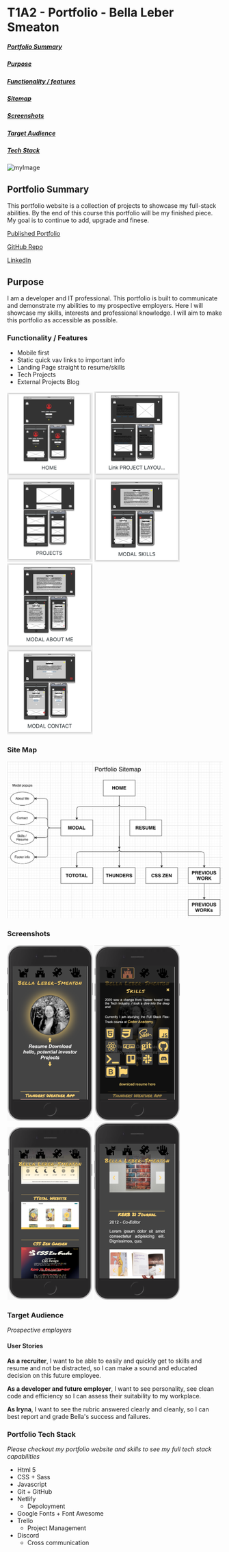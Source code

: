 # T1A2 - Portfolio - Bella Leber Smeaton

##### [Portfolio Summary](#PortfolioSummary)

##### [Purpose](#Purpose)

##### [Functionality / features](#FunctionalityFeatures)

##### [Sitemap](#Sitemap)

##### [Screenshots](#Screenshots)

##### [Target Audience](#TargetAudience)

##### [Tech Stack](#TechStack)

![myImage](https://media.giphy.com/media/XRB1uf2F9bGOA/giphy.gif)

## <a id="PortfolioSummary"></a>Portfolio Summary

This portfolio website is a collection of projects to showcase my full-stack abilities. By the end of this course this portfolio will be my finished piece. My goal is to continue to add, upgrade and finese.

[Published Portfolio](https://sleepy-heisenberg-2b3192.netlify.app)

[GitHub Repo](https://github.com/leberSmeaton/portfolioT1A2)

[LinkedIn](https://www.linkedin.com/in/bella-leber-smeaton/)

## <a id="Purpose"></a>Purpose

I am a developer and IT professional. This portfolio is built to communicate and demonstrate my abilities to my prospective employers. Here I will showcase my skills, interests and professional knowledge. I will aim to make this portfolio as accessible as possible.

### <a id="FunctionalityFeatures"></a>Functionality / Features

- Mobile first
- Static quick vav links to important info
- Landing Page straight to resume/skills
- Tech Projects
- External Projects Blog

<img src="/img/readmeIMGS/wireframe1.png" width="200">
<img src="/img/readmeIMGS/wireframe2.png" width="200">
<img src="/img/readmeIMGS/wireframe3.png" width="200">

### <a id="Sitemap"></a>Site Map

![MySitemap](/img/readmeIMGS/sitemap.png)

### <a id="Screenshots"></a>Screenshots

<img src="/img/readmeIMGS/screenshotLanding.png" width="200">
<img src="/img/readmeIMGS/screenshotNavSkills.png" width="200">
<img src="/img/readmeIMGS/screenshotProjects.png" width="200">
<img src="/img/readmeIMGS/screenshotBlogPost.png" width="200">

### <a id="TargetAudience"></a>Target Audience

_Prospective employers_

#### User Stories

**As a recruiter**, I want to be able to easily and quickly get to skills and resume and not be distracted, so I can make a sound and educated decision on this future employee.

**As a developer and future employer**, I want to see personality, see clean code and efficiency so I can assess their suitability to my workplace.

**As Iryna**, I want to see the rubric answered clearly and cleanly, so I can best report and grade Bella's success and failures.

### <a id="TechStack"></a>Portfolio Tech Stack

_Please checkout my portfolio website and skills to see my full tech stack capabilities_

- Html 5
- CSS + Sass
- Javascript
- Git + GitHub
- Netlify
  - Depoloyment
- Google Fonts + Font Awesome
- Trello
  - Project Management
- Discord
  - Cross communication
